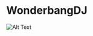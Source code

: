 # WonderbangDJ

![Alt Text](https://1.bp.blogspot.com/-CqL6BQIgpH8/Tt2suZTEY2I/AAAAAAAAAHA/K9xnHqzBypQ/s1600/Jerry+Listening+to+Music.gif)
